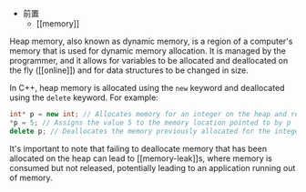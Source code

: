 - 前置
  - [[memory]]

Heap memory, also known as dynamic memory, is a region of a computer's memory that is used for dynamic memory allocation. It is managed by the programmer, and it allows for variables to be allocated and deallocated on the fly ([[online]]) and for data structures to be changed in size.

In C++, heap memory is allocated using the `new` keyword and deallocated using the `delete` keyword. For example:

```cpp
int* p = new int; // Allocates memory for an integer on the heap and returns a pointer to it
*p = 5; // Assigns the value 5 to the memory location pointed to by p
delete p; // Deallocates the memory previously allocated for the integer
```

It's important to note that failing to deallocate memory that has been allocated on the heap can lead to [[memory-leak]]s, where memory is consumed but not released, potentially leading to an application running out of memory.
